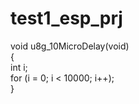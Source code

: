 # test1_esp_prj

 void u8g_10MicroDelay(void)  
 {  
      int i;  
      for (i = 0; i < 10000; i++);  
 }  
